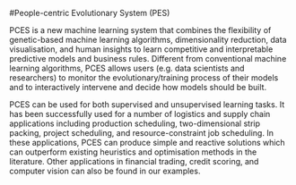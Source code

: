 #People-centric Evolutionary System (PES)

PCES is a new machine learning system that combines the flexibility of genetic-based machine learning algorithms, dimensionality reduction, data visualisation, and human insights to learn competitive and interpretable predictive models and business rules. Different from conventional machine learning algorithms, PCES allows users (e.g. data scientists and researchers) to monitor the evolutionary/training process of their models and to interactively intervene and decide how models should be built.

PCES can be used for both supervised and unsupervised learning tasks. It has been successfully used for a number of logistics and supply chain applications including production scheduling, two-dimensional strip packing, project scheduling, and resource-constraint job scheduling. In these applications, PCES can produce simple and reactive solutions which can outperform existing heuristics and optimisation methods in the literature. Other applications in financial trading, credit scoring, and computer vision can also be found in our examples.
